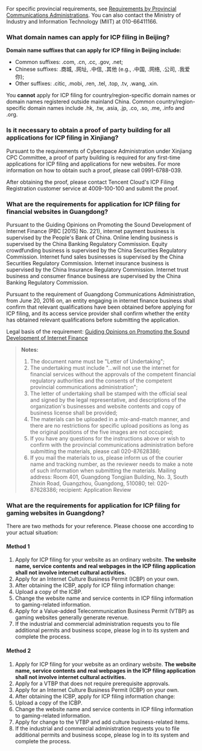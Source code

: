 For specific provincial requirements, see [Requirements by Provincial Communications Administrations](https://cloud.tencent.com/document/product/243/3474). You can also contact the Ministry of Industry and Information Technology (MIIT) at 010-66411166.

### What domain names can apply for ICP filing in Beijing?
**Domain name suffixes that can apply for ICP filing in Beijing include:**
- Common suffixes: .com, .cn, .cc, .gov, .net;
- Chinese suffixes: .商城, .网址, .中信, .其他 (e.g., .中国, .网络, .公司, .我爱你);
- Other suffixes: .citic, .mobi, .ren, .tel, .top, .tv, .wang, .xin.

You **cannot** apply for ICP filing for country/region-specific domain names or domain names registered outside mainland China. Common country/region-specific domain names include .hk, .tw, .asia, .jp, .co, .so, .me, .info and .org.

### Is it necessary to obtain a proof of party building for all applications for ICP filing in Xinjiang?
Pursuant to the requirements of Cyberspace Administration under Xinjiang CPC Committee, a proof of party building is required for any first-time applications for ICP filing and applications for new websites. For more information on how to obtain such a proof, please call 0991-6788-039.

After obtaining the proof, please contact Tencent Cloud's ICP Filing Registration customer service at 4009-100-100 and submit the proof. 

### What are the requirements for application for ICP filing for financial websites in Guangdong?
Pursuant to the Guiding Opinions on Promoting the Sound Development of Internet Finance (PBC [2015] No. 221), internet payment business is supervised by the People's Bank of China. Online lending business is supervised by the China Banking Regulatory Commission. Equity crowdfunding business is supervised by the China Securities Regulatory Commission. Internet fund sales businesses is supervised by the China Securities Regulatory Commission. Internet insurance business is supervised by the China Insurance Regulatory Commission. Internet trust business and consumer finance business are supervised by the China Banking Regulatory Commission.

Pursuant to the requirement of Guangdong Communications Administration, from June 20, 2016 on, an entity engaging in internet finance business shall confirm that relevant qualifications have been obtained before applying for ICP filing, and its access service provider shall confirm whether the entity has obtained relevant qualifications before submitting the application.

Legal basis of the requirement: [Guiding Opinions on Promoting the Sound Development of Internet Finance](http://www.gov.cn/xinwen/2015-07/18/content_2899360.htm) 

> **Notes:** 
> 1. The document name must be "Letter of Undertaking"; 
> 2. The undertaking must include "...will not use the internet for financial services without the approvals of the competent financial regulatory authorities and the consents of the competent provincial communications administration"; 
> 3. The letter of undertaking shall be stamped with the official seal and signed by the legal representative, and descriptions of the organization's businesses and website contents and copy of business license shall be provided;
> 4. The materials can be uploaded in a mix-and-match manner, and there are no restrictions for specific upload positions as long as the original positions of the five images are not occupied; 
> 5. If you have any questions for the instructions above or wish to confirm with the provincial communications administration before submitting the materials, please call 020-87628386;
> 6. If you mail the materials to us, please inform us of the courier name and tracking number, as the reviewer needs to make a note of such information when submitting the materials.
Mailing address: Room 401, Guangdong Tongjian Building, No. 3, South Zhixin Road, Guangzhou, Guangdong, 510080; tel: 020-87628386; recipient: Application Review

### What are the requirements for application for ICP filing for gaming websites in Guangdong?
There are two methods for your reference. Please choose one according to your actual situation:
#### Method 1
1. Apply for ICP filing for your website as an ordinary website.
**The website name, service contents and real webpages in the ICP filing application shall not involve internet cultural activities.**
2. Apply for an Internet Culture Business Permit (ICBP) on your own. 
3. After obtaining the ICBP, apply for ICP filing information change: 
 1. Upload a copy of the ICBP. 
 2. Change the website name and service contents in ICP filing information to gaming-related information. 
4. Apply for a Value-added Telecommunication Business Permit (VTBP) as gaming websites generally generate revenue.
5. If the industrial and commercial administration requests you to file additional permits and business scope, please log in to its system and complete the process.

#### Method 2
1. Apply for ICP filing for your website as an ordinary website.
**The website name, service contents and real webpages in the ICP filing application shall not involve internet cultural activities.**
2. Apply for a VTBP that does not require prerequisite approvals. 
3. Apply for an Internet Culture Business Permit (ICBP) on your own. 
4. After obtaining the ICBP, apply for ICP filing information change: 
 1. Upload a copy of the ICBP. 
 2. Change the website name and service contents in ICP filing information to gaming-related information. 
5. Apply for change to the VTBP and add culture business-related items. 
6. If the industrial and commercial administration requests you to file additional permits and business scope, please log in to its system and complete the process.
